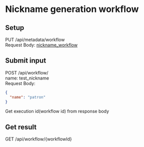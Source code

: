 # Nickname generation workflow

## Setup
PUT /api/metadata/workflow  
Request Body: [nickname_workflow](src/main/resources/nickname_workflow.json)

## Submit input
POST /api/workflow/  
name: test_nickname  
Request Body:  
```json
{
  "name": "patron"
}
```
Get execution id(workflow id) from response body

## Get result
GET /api/workflow/{workflowId}

